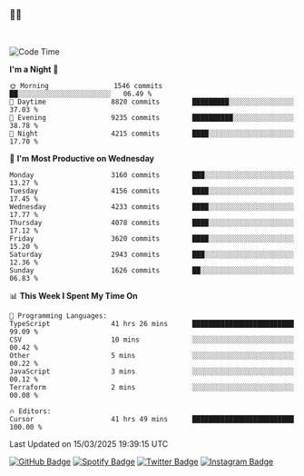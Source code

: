 ### 🤙🍺

<!-- <a href="https://github-readme-stats.vercel.app/api?username=hzak2xx&count_private=true&show_icons=true&theme=dracula">
  <img align="center" src="https://github-readme-stats.vercel.app/api?username=hzak2xx&count_private=true&show_icons=true&theme=dracula" />
</a>
</br> -->
</br>

<!--START_SECTION:waka-->
![Code Time](http://img.shields.io/badge/Code%20Time-3%2C938%20hrs%2042%20mins-blue)

**I'm a Night 🦉** 

```text
🌞 Morning                1546 commits        ██░░░░░░░░░░░░░░░░░░░░░░░   06.49 % 
🌆 Daytime                8820 commits        █████████░░░░░░░░░░░░░░░░   37.03 % 
🌃 Evening                9235 commits        ██████████░░░░░░░░░░░░░░░   38.78 % 
🌙 Night                  4215 commits        ████░░░░░░░░░░░░░░░░░░░░░   17.70 % 
```
📅 **I'm Most Productive on Wednesday** 

```text
Monday                   3160 commits        ███░░░░░░░░░░░░░░░░░░░░░░   13.27 % 
Tuesday                  4156 commits        ████░░░░░░░░░░░░░░░░░░░░░   17.45 % 
Wednesday                4233 commits        ████░░░░░░░░░░░░░░░░░░░░░   17.77 % 
Thursday                 4078 commits        ████░░░░░░░░░░░░░░░░░░░░░   17.12 % 
Friday                   3620 commits        ████░░░░░░░░░░░░░░░░░░░░░   15.20 % 
Saturday                 2943 commits        ███░░░░░░░░░░░░░░░░░░░░░░   12.36 % 
Sunday                   1626 commits        ██░░░░░░░░░░░░░░░░░░░░░░░   06.83 % 
```


📊 **This Week I Spent My Time On** 

```text
💬 Programming Languages: 
TypeScript               41 hrs 26 mins      █████████████████████████   99.09 % 
CSV                      10 mins             ░░░░░░░░░░░░░░░░░░░░░░░░░   00.42 % 
Other                    5 mins              ░░░░░░░░░░░░░░░░░░░░░░░░░   00.22 % 
JavaScript               3 mins              ░░░░░░░░░░░░░░░░░░░░░░░░░   00.12 % 
Terraform                2 mins              ░░░░░░░░░░░░░░░░░░░░░░░░░   00.08 % 

🔥 Editors: 
Cursor                   41 hrs 49 mins      █████████████████████████   100.00 % 
```


 Last Updated on 15/03/2025 19:39:15 UTC
<!--END_SECTION:waka-->

[![GitHub Badge](https://img.shields.io/badge/GitHub-100000?style=for-the-badge&logo=github&logoColor=white)](https://github.com/hzak2xx)
[![Spotify Badge](https://img.shields.io/badge/Spotify-1ED760?&style=for-the-badge&logo=spotify&logoColor=white)](https://open.spotify.com/user/uf90s6sbbh75a1mt44clkhkvf)
[![Twitter Badge](https://img.shields.io/badge/Twitter-1DA1F2?style=for-the-badge&logo=twitter&logoColor=white)](https://twitter.com/hzak2xx)
[![Instagram Badge](https://img.shields.io/badge/Instagram-E4405F?style=for-the-badge&logo=instagram&logoColor=white)](https://www.instagram.com/hzak2xx/)
